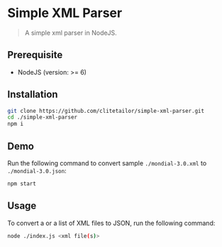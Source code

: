 Simple XML Parser
=================

> A simple xml parser in NodeJS.

Prerequisite
------------

- NodeJS (version: >= 6)

Installation
------------

```bash
git clone https://github.com/clitetailor/simple-xml-parser.git
cd ./simple-xml-parser
npm i
```

Demo
----

Run the following command to convert sample `./mondial-3.0.xml` to `./mondial-3.0.json`:

```bash
npm start
```

Usage
-----

To convert a or a list of XML files to JSON, run the following command:

```bash
node ./index.js <xml file(s)>
```